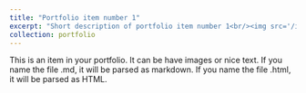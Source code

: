```yaml
---
title: "Portfolio item number 1"
excerpt: "Short description of portfolio item number 1<br/><img src='/images/678x734.png'>" #500x300
collection: portfolio
---
```


This is an item in your portfolio. It can be have images or nice text. If you name the file .md, it will be parsed as markdown. If you name the file .html, it will be parsed as HTML. 
